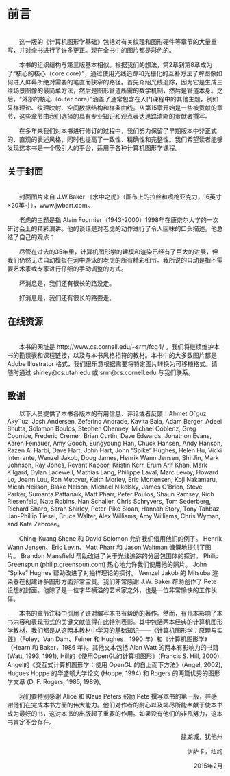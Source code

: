 # 前言
<br/>
&emsp;&emsp;这一版的《计算机图形学基础》包括对有关纹理和图形硬件等章节的大量重写，并对全书进行了许多更正。现在全书中的图片都是彩色的。  

&emsp;&emsp;本书的组织结构与第三版基本相似。根据我们的想法，第2章到第8章成为了“核心的核心（core core）”，通过使用光线追踪和光栅化的互补方法了解图像如何进入屏幕所绝对需要的笔直而狭窄的路径。首先介绍光线追踪，因为它是生成三维场景图像的最简单方法，然后是图形管道所需的数学机制，然后是管道本身。之后，“外部的核心（outer core）”涵盖了通常包含在入门课程中的其他主题，例如采样理论、纹理映射、空间数据结构和样条曲线。从第15章开始是一些被贡献的章节，这些章节由我们选择的具有专业知识和观点表达思路清晰的贡献者撰写。  

&emsp;&emsp;在多年来我们对本书进行修订的过程中，我们努力保留了早期版本中非正式的、直观的表述风格，同时也提高了一致性、精确性和完整性。我们希望读者能够发现这本书是一个吸引人的平台，适用于各种计算机图形学课程。  

## 关于封面
<br/>
&emsp;&emsp;封面图片来自 J.W.Baker 《水中之虎》（画布上的拉丝和喷枪亚克力，16英寸×20英寸），www.jwbart.com。  

&emsp;&emsp;老虎的主题是指 Alain Fournier（1943-2000）1998年在康奈尔大学的一次研讨会上的精彩演讲。他的谈话是对老虎的动作进行了令人回味的口头描述。他总结了自己的观点：  

&emsp;&emsp;尽管在过去的35年里，计算机图形学的建模和渲染已经有了巨大的进展，但我们仍然无法自动模拟在河中游泳的老虎的所有精彩细节。我所说的自动是指不需要艺术家或专家进行仔细的手动调整的方式。  

&emsp;&emsp;坏消息是，我们还有很长的路没走。  

&emsp;&emsp;好消息是，我们还有很长的路要走。  

## 在线资源
<br/>
&emsp;&emsp;本书的网址是 http://www.cs.cornell.edu/~srm/fcg4/ 。我们将继续维护本书的勘误表和课程链接，以及与本书风格相符的教材。本书中的大多数图片都是 Adobe Illustrator 格式，我们很乐意根据需要将特定图片转换为可移植格式。请随时通过 shirley@cs.utah.edu 或 srm@cs.cornell.edu 与我们联系。  

## 致谢

&emsp;&emsp;以下人员提供了本书各版本的有用信息、评论或者反馈：Ahmet O˘guz Aky¨uz, Josh Andersen, Zeferino Andrade, Kavita Bala, Adam Berger, Adeel Bhutta, Solomon Boulos, Stephen Chenney, Michael Coblenz, Greg Coombe, Frederic Cremer, Brian Curtin, Dave Edwards, Jonathon Evans, Karen Feinauer, Amy Gooch, Eungyoung Han, Chuck Hansen, Andy Hanson, Razen Al Harbi, Dave Hart, John Hart, John “Spike” Hughes, Helen Hu, Vicki Interrante, Wenzel Jakob, Doug James, Henrik Wann Jensen, Shi Jin, Mark Johnson, Ray Jones, Revant Kapoor, Kristin Kerr, Erum Arif Khan, Mark Kilgard, Dylan Lacewell, Mathias Lang, Philippe Laval, Marc Levoy, Howard Lo, Joann Luu, Ron Metoyer, Keith Morley, Eric Mortensen, Koji Nakamaru, Micah Neilson, Blake Nelson, Michael Nikelsky, James O’Brien, Steve Parker, Sumanta Pattanaik, Matt Pharr, Peter Poulos, Shaun Ramsey, Rich Riesenfeld, Nate Robins, Nan Schaller, Chris Schryvers, Tom Sederberg, Richard Sharp, Sarah Shirley, Peter-Pike Sloan, Hannah Story, Tony Tahbaz, Jan-Phillip Tiesel, Bruce Walter, Alex Williams, Amy Williams, Chris Wyman, and Kate Zebrose。  

&emsp;&emsp;Ching-Kuang Shene 和 David Solomon 允许我们借用他们的例子。 Henrik Wann Jensen、Eric Levin、Matt Pharr 和 Jason Waltman 慷慨地提供了图片。 Brandon Mansfield 帮助改进了关于光线追踪的分层包围体的探讨。 Philip Greenspun (philip.greenspun.com) 热心地允许我们使用他的照片。 John “Spike” Hughes 帮助改进了对抽样理论的探讨。 Wenzel Jakob 的 Mitsuba 渲染器在创建许多图形方面非常宝贵。我们非常感谢 J.W. Baker 帮助创作了 Pete 设想的封面。他除了是一位才华横溢的艺术家之外，也是一位非常愉快的工作伙伴。  

&emsp;&emsp;本书的章节注释中引用了许对编写本书有帮助的著作。然而，有几本影响了本书内容和表现形式的关键文献值得在此特别表彰。其中包括两本经典的计算机图形学教材，我们都是从这两本教材中学习的基础知识——《计算机图形学：原理与实践》（Foley、Van Dam、Feiner 和 Hughes，1990 年）和《计算机图形学》（Hearn 和 Baker，1986 年）。其他文本包括 Alan Watt 的两本有影响力的书籍 (Watt, 1993, 1991), Hill的《使用OpenGL的计算机图形》(Francis S. Hill, 2000), Angel的《交互式计算机图形学：使用 OpenGL 的自上而下方法》(Angel, 2002), Hugues Hoppe 的华盛顿大学论文 (Hoppe, 1994) 和 Rogers 的两篇优秀的图形学文章 (D. F. Rogers, 1985, 1989)。  

&emsp;&emsp;我们要特别感谢 Alice 和 Klaus Peters 鼓励 Pete 撰写本书的第一版，并感谢他们在完成本书方面的伟大能力。他们对作者的耐心以及竭尽所能奉献于使本书成为最好的书，这对本书的出版起了重要的作用。如果没有他们的非凡努力，这本书肯定不会存在。  

<p align="right">盐湖城，犹他州</p>
<p align="right">伊萨卡，纽约</p>
<p align="right">2015年2月</p>  
